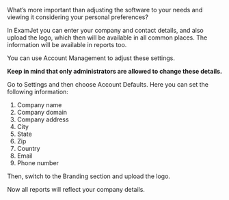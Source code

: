 ﻿What’s more important than adjusting the software to your needs and viewing it considering your personal preferences?

In ExamJet you can enter your company and contact details, and also upload the logo, which then will be available in all common places. The information will be available in reports too.

You can use Account Management to adjust these settings.

**Keep in mind that only administrators are allowed to change these details.**

Go to Settings and then choose Account Defaults. Here you can set the following information:

1.  Company name
2.  Company domain
3.  Company address
4.  City
5.  State
6.  Zip
7.  Country
8.  Email
9.  Phone number

Then, switch to the Branding section and upload the logo.

Now all reports will reflect your company details.
